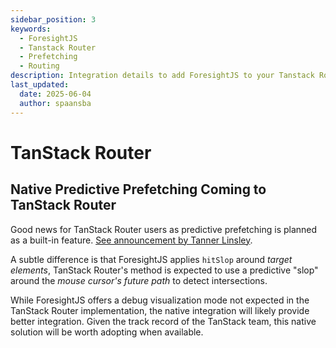 ```yaml
---
sidebar_position: 3
keywords:
  - ForesightJS
  - Tanstack Router
  - Prefetching
  - Routing
description: Integration details to add ForesightJS to your Tanstack Router projects
last_updated:
  date: 2025-06-04
  author: spaansba
---
```


# TanStack Router

## Native Predictive Prefetching Coming to TanStack Router

Good news for TanStack Router users as predictive prefetching is planned as a built-in feature. [See announcement by Tanner Linsley](https://x.com/tannerlinsley/status/1908723776650355111).

A subtle difference is that ForesightJS applies `hitSlop` around _target elements_, TanStack Router's method is expected to use a predictive "slop" around the _mouse cursor's future path_ to detect intersections.

While ForesightJS offers a debug visualization mode not expected in the TanStack Router implementation, the native integration will likely provide better integration. Given the track record of the TanStack team, this native solution will be worth adopting when available.
